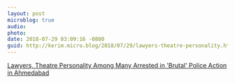 ```yaml
---
layout: post
microblog: true
audio: 
photo: 
date: 2018-07-29 03:09:16 -0800
guid: http://kerim.micro.blog/2018/07/29/lawyers-theatre-personality.html
---
```

[Lawyers, Theatre Personality Among Many Arrested in 'Brutal' Police Action in Ahmedabad](https://thewire.in/rights/lawyers-theatre-personality-among-many-arrested-in-brutal-police-action-in-ahmedabad) 
